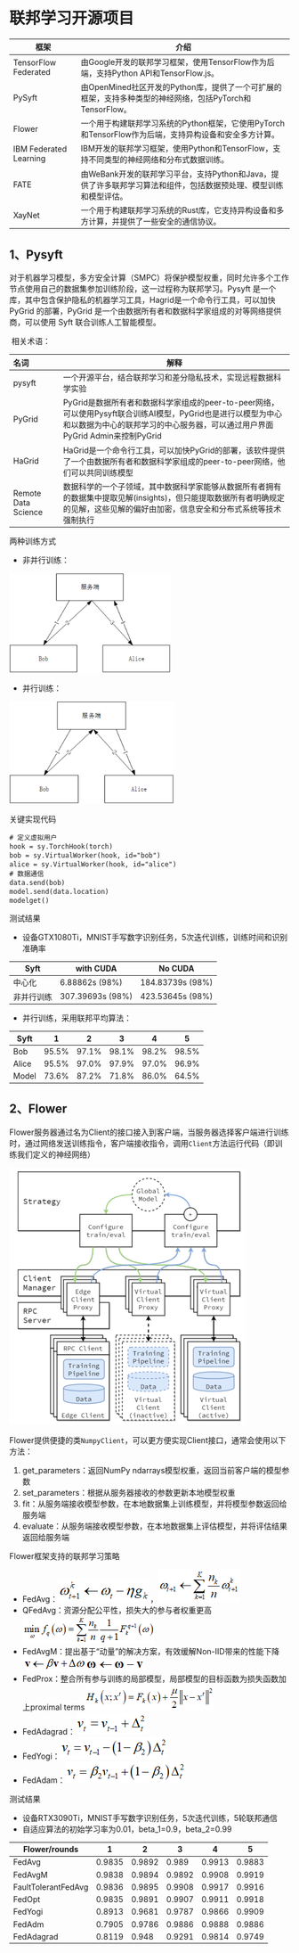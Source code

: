# 联邦学习开源项目

| 框架                   | 介绍                                                         |
| ---------------------- | ------------------------------------------------------------ |
| TensorFlow Federated   | 由Google开发的联邦学习框架，使用TensorFlow作为后端，支持Python API和TensorFlow.js。 |
| PySyft                 | 由OpenMined社区开发的Python库，提供了一个可扩展的框架，支持多种类型的神经网络，包括PyTorch和TensorFlow。 |
| Flower                 | 一个用于构建联邦学习系统的Python框架，它使用PyTorch和TensorFlow作为后端，支持异构设备和安全多方计算。 |
| IBM Federated Learning | IBM开发的联邦学习框架，使用Python和TensorFlow，支持不同类型的神经网络和分布式数据训练。 |
| FATE                   | 由WeBank开发的联邦学习平台，支持Python和Java，提供了许多联邦学习算法和组件，包括数据预处理、模型训练和模型评估。 |
| XayNet                 | 一个用于构建联邦学习系统的Rust库，它支持异构设备和多方计算，并提供了一些安全的通信协议。 |

## 1、Pysyft

​	对于机器学习模型，多方安全计算（SMPC）将保护模型权重，同时允许多个工作节点使用自己的数据集参加训练阶段，这一过程称为联邦学习。Pysyft 是一个库，其中包含保护隐私的机器学习工具，Hagrid是一个命令行工具，可以加快 PyGrid 的部署，PyGrid 是一个由数据所有者和数据科学家组成的对等网络提供商，可以使用 Syft 联合训练人工智能模型。

​	相关术语：

| 名词                | 解释                                                         |
| :------------------ | ------------------------------------------------------------ |
| pysyft              | 一个开源平台，结合联邦学习和差分隐私技术，实现远程数据科学实验 |
| PyGrid              | PyGrid是数据所有者和数据科学家组成的peer-to-peer网络，可以使用Pysyft联合训练AI模型，PyGrid也是进行以模型为中心和以数据为中心的联邦学习的中心服务器，可以通过用户界面PyGrid Admin来控制PyGrid |
| HaGrid              | HaGrid是一个命令行工具，可以加快PyGrid的部署，该软件提供了一个由数据所有者和数据科学家组成的peer-to-peer网络，他们可以共同训练模型 |
| Remote Data Science | 数据科学的一个子领域，其中数据科学家能够从数据所有者拥有的数据集中提取见解(insights)，但只能提取数据所有者明确规定的见解，这些见解的偏好由加密，信息安全和分布式系统等技术强制执行 |

两种训练方式

- 非并行训练：

<img src="../../../figs.assets/image-20230523103758152.png" style="zoom: 80%;" />



- 并行训练：

<img src="../../../figs.assets/image-20230523103931747.png" style="zoom:80%;" />

关键实现代码

```
# 定义虚拟用户
hook = sy.TorchHook(torch)
bob = sy.VirtualWorker(hook, id="bob")
alice = sy.VirtualWorker(hook, id="alice")
# 数据通信
data.send(bob)
model.send(data.location)
modelget()
```

测试结果

- 设备GTX1080Ti，MNIST手写数字识别任务，5次迭代训练，训练时间和识别准确率

| Syft       | with CUDA         | No CUDA           |
| ---------- | ----------------- | ----------------- |
| 中心化     | 6.88862s  (98%)   | 184.83739s  (98%) |
| 非并行训练 | 307.39693s  (98%) | 423.53645s  (98%) |

- 并行训练，采用联邦平均算法：

| Syft  | 1     | 2     | 3     | 4     | 5     |
| ----- | ----- | ----- | ----- | ----- | ----- |
| Bob   | 95.5% | 97.1% | 98.1% | 98.2% | 98.5% |
| Alice | 95.5% | 97.0% | 97.9% | 97.0% | 96.9% |
| Model | 73.6% | 87.2% | 71.8% | 86.0% | 64.5% |

## 2、Flower

​	Flower服务器通过名为Client的接口接入到客户端，当服务器选择客户端进行训练时，通过网络发送训练指令，客户端接收指令，调用`Client`方法运行代码（即训练我们定义的神经网络）

<img src="../../../figs.assets/image-20230523104338667.png"  />

Flower提供便捷的类`NumpyClient`，可以更方便实现Client接口，通常会使用以下方法：
1. get_parameters：返回NumPy ndarrays模型权重，返回当前客户端的模型参数
2. set_parameters：根据从服务器接收的参数更新本地模型权重
3. fit：从服务端接收模型参数，在本地数据集上训练模型，并将模型参数返回给服务端
4. evaluate：从服务端接收模型参数，在本地数据集上评估模型，并将评估结果返回给服务端

Flower框架支持的联邦学习策略
- FedAvg：![](../../../figs.assets/image-20230523102717897.png)，![](../../../figs.assets/image-20230523102730854.png)
- QFedAvg：资源分配公平性，损失大的参与者权重更高![](../../../figs.assets/image-20230523102749630.png)
- FedAvgM：提出基于“动量”的解决方案，有效缓解Non-IID带来的性能下降![](../../../figs.assets/image-20230523102817856.png)![](../../../figs.assets/image-20230523102823272.png)
- FedProx：整合所有参与训练的局部模型，局部模型的目标函数为损失函数加上proximal terms![](../../../figs.assets/image-20230523102902864.png)
- FedAdagrad：![](../../../figs.assets/image-20230523102938121.png)
- FedYogi：![](../../../figs.assets/image-20230523102944746.png)
- FedAdam：![](../../../figs.assets/image-20230523102950146.png)

测试结果
- 设备RTX3090Ti，MNIST手写数字识别任务，5次迭代训练，5轮联邦通信
- 自适应算法的初始学习率为0.01，beta_1=0.9，beta_2=0.99

| Flower/rounds       | 1      | 2      | 3      | 4      | 5      |
| ------------------- | ------ | ------ | ------ | ------ | ------ |
| FedAvg              | 0.9835 | 0.9892 | 0.989  | 0.9913 | 0.9883 |
| FedAvgM             | 0.9838 | 0.9894 | 0.9892 | 0.9908 | 0.9919 |
| FaultTolerantFedAvg | 0.9836 | 0.9895 | 0.9908 | 0.9917 | 0.9916 |
| FedOpt              | 0.9835 | 0.9891 | 0.9907 | 0.9911 | 0.9918 |
| FedYogi             | 0.8913 | 0.9681 | 0.9787 | 0.9866 | 0.9909 |
| FedAdm              | 0.7905 | 0.9786 | 0.9886 | 0.9888 | 0.9886 |
| FedAdagrad          | 0.8119 | 0.948  | 0.9291 | 0.9814 | 0.9749 |

